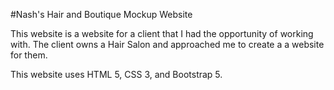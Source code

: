 #Nash's Hair and Boutique Mockup Website

This website is a website for a client that I had the opportunity of working with. The client owns a Hair Salon and approached me to create a a website for them.

This website uses HTML 5, CSS 3, and Bootstrap 5. 
